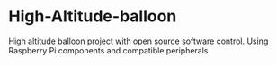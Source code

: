 # High-Altitude-balloon
High altitude balloon project with open source software control. Using Raspberry Pi components and compatible peripherals
